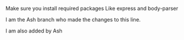 Make sure you install required packages Like express and body-parser


I am the Ash branch who made the changes to this line.

I am also added by Ash